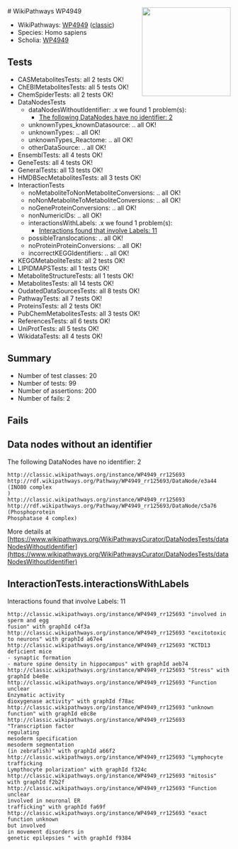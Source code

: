 <img style="float: right; width: 200px" src="https://upload.wikimedia.org/wikipedia/commons/thumb/8/83/Wplogo_with_text_500.png/640px-Wplogo_with_text_500.png" />
# WikiPathways WP4949

* WikiPathways: [WP4949](https://wikipathways.org/pathways/WP4949) ([classic](https://classic.wikipathways.org/instance/WP4949))
* Species: Homo sapiens
* Scholia: [WP4949](https://scholia.toolforge.org/wikipathways/WP4949)
## Tests
* CASMetabolitesTests: all 2 tests OK!
* ChEBIMetabolitesTests: all 5 tests OK!
* ChemSpiderTests: all 2 tests OK!
* DataNodesTests
    * dataNodesWithoutIdentifier: .x we found 1 problem(s):
        * [The following DataNodes have no identifier: 2](#d2d32fa1)
    * unknownTypes_knownDatasource: .. all OK!
    * unknownTypes: .. all OK!
    * unknownTypes_Reactome: .. all OK!
    * otherDataSource: .. all OK!
* EnsemblTests: all 4 tests OK!
* GeneTests: all 4 tests OK!
* GeneralTests: all 13 tests OK!
* HMDBSecMetabolitesTests: all 3 tests OK!
* InteractionTests
    * noMetaboliteToNonMetaboliteConversions: .. all OK!
    * noNonMetaboliteToMetaboliteConversions: .. all OK!
    * noGeneProteinConversions: .. all OK!
    * nonNumericIDs: .. all OK!
    * interactionsWithLabels: .x we found 1 problem(s):
        * [Interactions found that involve Labels: 11](#fe97a8b9)
    * possibleTranslocations: .. all OK!
    * noProteinProteinConversions: .. all OK!
    * incorrectKEGGIdentifiers: .. all OK!
* KEGGMetaboliteTests: all 2 tests OK!
* LIPIDMAPSTests: all 1 tests OK!
* MetaboliteStructureTests: all 1 tests OK!
* MetabolitesTests: all 14 tests OK!
* OudatedDataSourcesTests: all 8 tests OK!
* PathwayTests: all 7 tests OK!
* ProteinsTests: all 2 tests OK!
* PubChemMetabolitesTests: all 3 tests OK!
* ReferencesTests: all 6 tests OK!
* UniProtTests: all 5 tests OK!
* WikidataTests: all 4 tests OK!


## Summary

* Number of test classes: 20
* Number of tests: 99
* Number of assertions: 200
* Number of fails: 2

## Fails

<a name="d2d32fa1" />

## Data nodes without an identifier

The following DataNodes have no identifier: 2
```
http://classic.wikipathways.org/instance/WP4949_rr125693 http://rdf.wikipathways.org/Pathway/WP4949_rr125693/DataNode/e3a44 (INO80 complex
)
http://classic.wikipathways.org/instance/WP4949_rr125693 http://rdf.wikipathways.org/Pathway/WP4949_rr125693/DataNode/c5a76 (Phosphoprotein
Phosphatase 4 complex)
```

More details at [https://www.wikipathways.org/WikiPathwaysCurator/DataNodesTests/dataNodesWithoutIdentifier](https://www.wikipathways.org/WikiPathwaysCurator/DataNodesTests/dataNodesWithoutIdentifier)

<a name="fe97a8b9" />

## InteractionTests.interactionsWithLabels

Interactions found that involve Labels: 11
```
http://classic.wikipathways.org/instance/WP4949_rr125693 "involved in
sperm and egg
fusion" with graphId c4f3a
http://classic.wikipathways.org/instance/WP4949_rr125693 "excitotoxic to neurons" with graphId a67e4
http://classic.wikipathways.org/instance/WP4949_rr125693 "KCTD13 deficient mice
- synaptic formation
- mature spine density in hippocampus" with graphId aeb74
http://classic.wikipathways.org/instance/WP4949_rr125693 "Stress" with graphId b4e8e
http://classic.wikipathways.org/instance/WP4949_rr125693 "Function unclear
Enzymatic activity
dioxygenase activity" with graphId f78ac
http://classic.wikipathways.org/instance/WP4949_rr125693 "unknown function" with graphId e8c8e
http://classic.wikipathways.org/instance/WP4949_rr125693 "Transcription factor 
regulating
mesoderm specification
mesoderm segmentation
(in zebrafish)" with graphId a66f2
http://classic.wikipathways.org/instance/WP4949_rr125693 "Lymphocyte trafficking
Lympthocyte polarization" with graphId f324c
http://classic.wikipathways.org/instance/WP4949_rr125693 "mitosis" with graphId f2b2f
http://classic.wikipathways.org/instance/WP4949_rr125693 "Function unclear
involved in neuronal ER
trafficking" with graphId fa69f
http://classic.wikipathways.org/instance/WP4949_rr125693 "exact function unknown 
but involved
in movement disorders in 
genetic epilepsies " with graphId f9384
```

